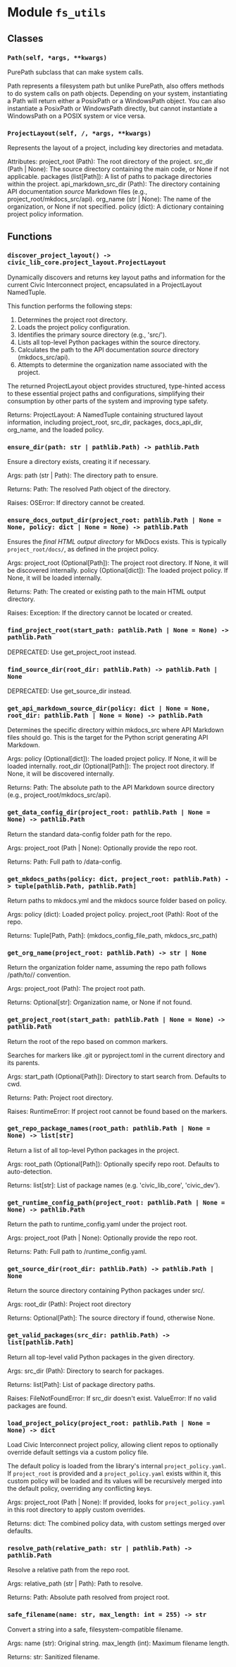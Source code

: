 # Module `fs_utils`

## Classes

### `Path(self, *args, **kwargs)`

PurePath subclass that can make system calls.

Path represents a filesystem path but unlike PurePath, also offers
methods to do system calls on path objects. Depending on your system,
instantiating a Path will return either a PosixPath or a WindowsPath
object. You can also instantiate a PosixPath or WindowsPath directly,
but cannot instantiate a WindowsPath on a POSIX system or vice versa.

### `ProjectLayout(self, /, *args, **kwargs)`

Represents the layout of a project, including key directories and metadata.

Attributes:
    project_root (Path): The root directory of the project.
    src_dir (Path | None): The source directory containing the main code, or None if not applicable.
    packages (list[Path]): A list of paths to package directories within the project.
    api_markdown_src_dir (Path): The directory containing API documentation *source* Markdown files
                                  (e.g., project_root/mkdocs_src/api).
    org_name (str | None): The name of the organization, or None if not specified.
    policy (dict): A dictionary containing project policy information.

## Functions

### `discover_project_layout() -> civic_lib_core.project_layout.ProjectLayout`

Dynamically discovers and returns key layout paths and information for
the current Civic Interconnect project, encapsulated in a ProjectLayout NamedTuple.

This function performs the following steps:
1. Determines the project root directory.
2. Loads the project policy configuration.
3. Identifies the primary source directory (e.g., 'src/').
4. Lists all top-level Python packages within the source directory.
5. Calculates the path to the API documentation *source* directory (mkdocs_src/api).
6. Attempts to determine the organization name associated with the project.

The returned ProjectLayout object provides structured, type-hinted access
to these essential project paths and configurations, simplifying their
consumption by other parts of the system and improving type safety.

Returns:
    ProjectLayout: A NamedTuple containing structured layout information,
                    including project_root, src_dir, packages, docs_api_dir,
                    org_name, and the loaded policy.

### `ensure_dir(path: str | pathlib.Path) -> pathlib.Path`

Ensure a directory exists, creating it if necessary.

Args:
    path (str | Path): The directory path to ensure.

Returns:
    Path: The resolved Path object of the directory.

Raises:
    OSError: If directory cannot be created.

### `ensure_docs_output_dir(project_root: pathlib.Path | None = None, policy: dict | None = None) -> pathlib.Path`

Ensures the *final HTML output directory* for MkDocs exists.
This is typically `project_root/docs/`, as defined in the project policy.

Args:
    project_root (Optional[Path]): The project root directory. If None, it will be discovered internally.
    policy (Optional[dict]): The loaded project policy. If None, it will be loaded internally.

Returns:
    Path: The created or existing path to the main HTML output directory.

Raises:
    Exception: If the directory cannot be located or created.

### `find_project_root(start_path: pathlib.Path | None = None) -> pathlib.Path`

DEPRECATED: Use get_project_root instead.

### `find_source_dir(root_dir: pathlib.Path) -> pathlib.Path | None`

DEPRECATED: Use get_source_dir instead.

### `get_api_markdown_source_dir(policy: dict | None = None, root_dir: pathlib.Path | None = None) -> pathlib.Path`

Determines the specific directory within mkdocs_src where API Markdown files should go.
This is the target for the Python script generating API Markdown.

Args:
    policy (Optional[dict]): The loaded project policy. If None, it will be loaded internally.
    root_dir (Optional[Path]): The project root directory. If None, it will be discovered internally.

Returns:
    Path: The absolute path to the API Markdown source directory (e.g., project_root/mkdocs_src/api).

### `get_data_config_dir(project_root: pathlib.Path | None = None) -> pathlib.Path`

Return the standard data-config folder path for the repo.

Args:
    project_root (Path | None): Optionally provide the repo root.

Returns:
    Path: Full path to <repo-root>/data-config.

### `get_mkdocs_paths(policy: dict, project_root: pathlib.Path) -> tuple[pathlib.Path, pathlib.Path]`

Return paths to mkdocs.yml and the mkdocs source folder based on policy.

Args:
    policy (dict): Loaded project policy.
    project_root (Path): Root of the repo.

Returns:
    Tuple[Path, Path]: (mkdocs_config_file_path, mkdocs_src_path)

### `get_org_name(project_root: pathlib.Path) -> str | None`

Return the organization folder name, assuming the repo path
follows /path/to/<org>/<repo> convention.

Args:
    project_root (Path): The project root path.

Returns:
    Optional[str]: Organization name, or None if not found.

### `get_project_root(start_path: pathlib.Path | None = None) -> pathlib.Path`

Return the root of the repo based on common markers.

Searches for markers like .git or pyproject.toml in the current
directory and its parents.

Args:
    start_path (Optional[Path]): Directory to start search from. Defaults to cwd.

Returns:
    Path: Project root directory.

Raises:
    RuntimeError: If project root cannot be found based on the markers.

### `get_repo_package_names(root_path: pathlib.Path | None = None) -> list[str]`

Return a list of all top-level Python packages in the project.

Args:
    root_path (Optional[Path]): Optionally specify repo root. Defaults to auto-detection.

Returns:
    list[str]: List of package names (e.g. 'civic_lib_core', 'civic_dev').

### `get_runtime_config_path(project_root: pathlib.Path | None = None) -> pathlib.Path`

Return the path to runtime_config.yaml under the project root.

Args:
    project_root (Path | None): Optionally provide the repo root.

Returns:
    Path: Full path to <repo-root>/runtime_config.yaml.

### `get_source_dir(root_dir: pathlib.Path) -> pathlib.Path | None`

Return the source directory containing Python packages under src/.

Args:
    root_dir (Path): Project root directory

Returns:
    Optional[Path]: The source directory if found, otherwise None.

### `get_valid_packages(src_dir: pathlib.Path) -> list[pathlib.Path]`

Return all top-level valid Python packages in the given directory.

Args:
    src_dir (Path): Directory to search for packages.

Returns:
    list[Path]: List of package directory paths.

Raises:
    FileNotFoundError: If src_dir doesn't exist.
    ValueError: If no valid packages are found.

### `load_project_policy(project_root: pathlib.Path | None = None) -> dict`

Load Civic Interconnect project policy, allowing client repos to
optionally override default settings via a custom policy file.

The default policy is loaded from the library's internal `project_policy.yaml`.
If `project_root` is provided and a `project_policy.yaml` exists within it,
this custom policy will be loaded and its values will be recursively
merged into the default policy, overriding any conflicting keys.

Args:
    project_root (Path | None): If provided, looks for `project_policy.yaml`
                                 in this root directory to apply custom overrides.

Returns:
    dict: The combined policy data, with custom settings merged over defaults.

### `resolve_path(relative_path: str | pathlib.Path) -> pathlib.Path`

Resolve a relative path from the repo root.

Args:
    relative_path (str | Path): Path to resolve.

Returns:
    Path: Absolute path resolved from project root.

### `safe_filename(name: str, max_length: int = 255) -> str`

Convert a string into a safe, filesystem-compatible filename.

Args:
    name (str): Original string.
    max_length (int): Maximum filename length.

Returns:
    str: Sanitized filename.
